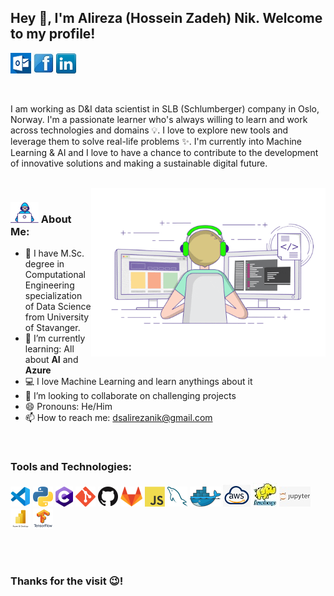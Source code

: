 ## Hey 👋, I'm Alireza (Hossein Zadeh) Nik. Welcome to my profile!

[![Outlook](icons/email.png)](mailto:dsalirezanik@gmail.com)
[![Facebook](icons/facebook.png)](https://www.facebook.com/alireza.hoseinzade.1/)
[![LinkedIn](icons/linkedin.png)](https://www.linkedin.com/in/alireza-hossein-zadeh-nik/)

<br/>

I am working as D&I data scientist in SLB (Schlumberger) company in Oslo, Norway. I'm a passionate learner who's always willing to learn and work across technologies and domains 💡. I love to explore new tools and leverage them to solve real-life problems ✨. I'm currently into Machine Learning & AI and I love to have a chance to contribute to the development of innovative solutions and making a sustainable digital future.

<br/>

<img align="right" alt="GIF" src="https://github.com/Ali-HZN/Ali-HZN/blob/main/gifs/developer.gif" width="375" height="270" />

### <img src="https://github.com/Ali-HZN/Ali-HZN/blob/main/gifs/hacker.gif" width="45px"> About Me:

- 📝 I have M.Sc. degree in Computational Engineering specialization of Data Science from University of Stavanger.
- 🌱 I’m currently learning: All about **AI** and **Azure**
- 💻 I love Machine Learning and learn anythings about it
- 👯 I’m looking to collaborate on challenging projects 
- 😄 Pronouns: He/Him
- 📫 How to reach me: dsalirezanik@gmail.com


<br/>

### Tools and Technologies:

<a href="https://code.visualstudio.com/" title="Visual Studio Code"><img src="icons/vscode.png" /></a>
<a href="https://www.python.org/" title="Python"><img src="icons/python.png" /></a>
<a href="https://en.wikipedia.org/wiki/C_(programming_language)" title="C"><img src="icons/csharp.png" /></a>
<a href="https://git-scm.com/" title="Git"><img src="icons/git.png" /></a>
<a href="https://github.com/" title="GitHub"><img src="icons/github.png" /></a>
<a href="https://gitlab.com/" title="GitLab"><img src="icons/gitlab.png" /></a>
<a href="https://en.wikipedia.org/wiki/JavaScript" title="JavaScript"><img src="icons/javascript.png" /></a>
<a href="https://www.mysql.com/" title="MySQL"><img src="icons/mysql.png" /></a>
<a href="https://www.docker.com/" title="Docker"><img src="icons/docker.png" /></a>
<a href="https://aws.amazon.com/" title="aws"><img src="icons/middle.png" /></a>
<a href="https://hadoop.apache.org/" title="hadoop"><img src="icons/Hadoop.png" /></a>
<a href="https://jupyter.org/" title="jupyter"><img src="icons/jup.png" /></a>
<a href="https://powerbi.microsoft.com/en-us/" title="Power BI"><img src="icons/power.png" /></a>
<a href="https://pytorch.org/" title="tensorflow"><img src="icons/tensorflow.png" /></a>

<br/>
<br/>

### Thanks for the visit 😉!